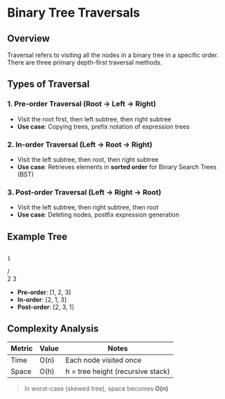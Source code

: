 
# Binary Tree Traversals

## Overview
Traversal refers to visiting all the nodes in a binary tree in a specific order. There are three primary depth-first traversal methods.

## Types of Traversal

### 1. Pre-order Traversal (Root → Left → Right)
- Visit the root first, then left subtree, then right subtree
- **Use case**: Copying trees, prefix notation of expression trees

### 2. In-order Traversal (Left → Root → Right)
- Visit the left subtree, then root, then right subtree
- **Use case**: Retrieves elements in **sorted order** for Binary Search Trees (BST)

### 3. Post-order Traversal (Left → Right → Root)
- Visit the left subtree, then right subtree, then root
- **Use case**: Deleting nodes, postfix expression generation

## Example Tree
```

```
    1
   / \
  2   3

- **Pre-order**: [1, 2, 3]  
- **In-order**: [2, 1, 3]  
- **Post-order**: [2, 3, 1]

## Complexity Analysis

| Metric       | Value           | Notes                     |
|--------------|------------------|---------------------------|
| Time         | O(n)             | Each node visited once    |
| Space        | O(h)             | h = tree height (recursive stack) |

> In worst-case (skewed tree), space becomes **O(n)**

